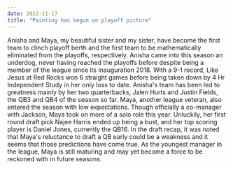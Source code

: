 ```yaml
---
date: 2022-11-17
title: "Painting has begun on playoff picture"
---
```

Anisha and Maya, my beautiful sister and my sister, have become the first team to clinch playoff berth and the first team to be mathematically eliminated from the playoffs, respectively. Anisha came into this season an underdog, never having reached the playoffs before despite being a member of the league since its inauguration 2018. With a 9-1 record, Like Jesus at Red Rocks won 6 straight games before being taken down by 4 Hr Independent Study in her only loss to date. Anisha's team has been led to greatness mainly by her two quarterbacks, Jalen Hurts and Justin Fields, the QB3 and QB4 of the season so far. Maya, another league veteran, also entered the season with low expectations. Though officially a co-manager with Jackson, Maya took on more of a solo role this year. Unluckily, her first round draft pick Najee Harris ended up being a bust, and her top scoring player is Daniel Jones, currently the QB16. In the draft recap, it was noted that Maya's reluctance to draft a QB early could be a weakness and it seems that those predictions have come true. As the youngest manager in the league, Maya is still maturing and may yet become a force to be reckoned with in future seasons.
